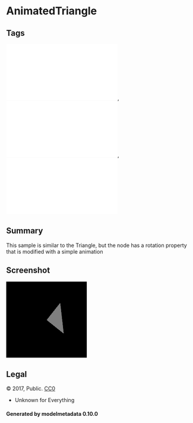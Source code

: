 # AnimatedTriangle

## Tags

![sharable](./README-sharable.md), ![no-author](./README-no-author.md), ![issues](./README-issues.md)

## Summary

This sample is similar to the Triangle, but the node has a rotation property that is modified with a simple animation

## Screenshot

![screenshot](screenshot/screenshot.gif)

## Legal

&copy; 2017, Public. [CC0](https://creativecommons.org/publicdomain/zero/1.0/legalcode)

 - Unknown for Everything

#### Generated by modelmetadata 0.10.0